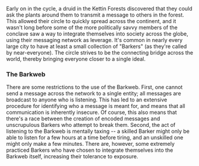 Early on in the cycle, a druid in the Kettin Forests discovered that they could ask the plants around them to transmit a message to others in the forest. This allowed their circle to quickly spread across the continent, and it wasn't long before some of the more politically savvy members of the conclave saw a way to integrate themselves into society across the globe, using their messaging network as leverage. It's common in nearly every large city to have at least a small collection of "Barkers" (as they're called by near-everyone). The circle strives to be the connecting bridge across the world, thereby bringing everyone closer to a single ideal.

### The Barkweb

There are some restrictions to the use of the Barkweb. First, one cannot send a message across the network to a single entity; all messages are broadcast to anyone who is listening. This has led to an extensive procedure for identifying who a message is meant for, and means that all communication is inherently insecure. Of course, this also means that there's a race between the creation of encoded messages and unscrupulous Barkers who attempt to break them. Second, the act of listening to the Barkweb is mentally taxing -- a skilled Barker might only be able to listen for a few hours at a time before tiring, and an unskilled one might only make a few minutes. There are, however, some extremely practiced Barkers who have chosen to integrate themselves into the Barkweb itself, increasing their tolerance to exposure.

